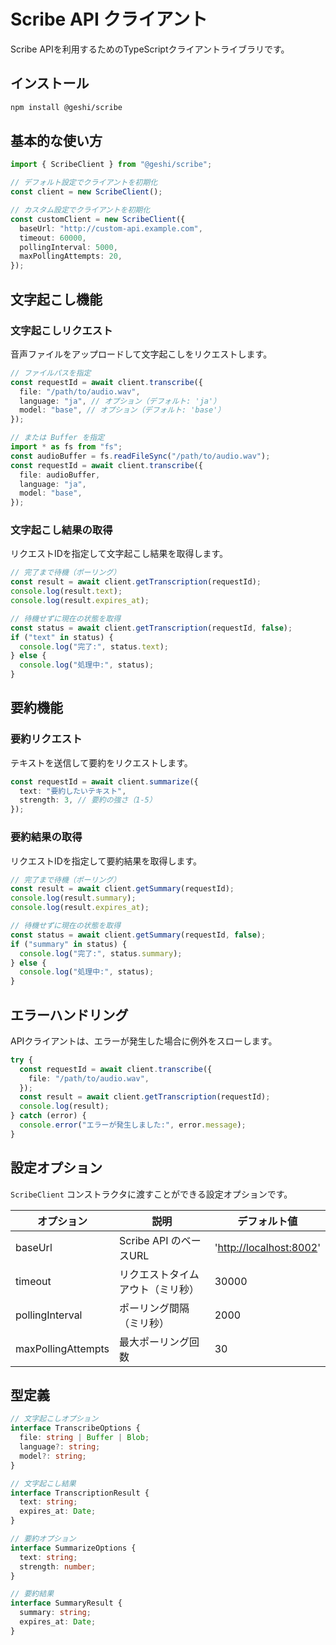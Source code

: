 # Scribe API クライアント

Scribe APIを利用するためのTypeScriptクライアントライブラリです。

## インストール

```bash
npm install @geshi/scribe
```

## 基本的な使い方

```typescript
import { ScribeClient } from "@geshi/scribe";

// デフォルト設定でクライアントを初期化
const client = new ScribeClient();

// カスタム設定でクライアントを初期化
const customClient = new ScribeClient({
  baseUrl: "http://custom-api.example.com",
  timeout: 60000,
  pollingInterval: 5000,
  maxPollingAttempts: 20,
});
```

## 文字起こし機能

### 文字起こしリクエスト

音声ファイルをアップロードして文字起こしをリクエストします。

```typescript
// ファイルパスを指定
const requestId = await client.transcribe({
  file: "/path/to/audio.wav",
  language: "ja", // オプション（デフォルト: 'ja'）
  model: "base", // オプション（デフォルト: 'base'）
});

// または Buffer を指定
import * as fs from "fs";
const audioBuffer = fs.readFileSync("/path/to/audio.wav");
const requestId = await client.transcribe({
  file: audioBuffer,
  language: "ja",
  model: "base",
});
```

### 文字起こし結果の取得

リクエストIDを指定して文字起こし結果を取得します。

```typescript
// 完了まで待機（ポーリング）
const result = await client.getTranscription(requestId);
console.log(result.text);
console.log(result.expires_at);

// 待機せずに現在の状態を取得
const status = await client.getTranscription(requestId, false);
if ("text" in status) {
  console.log("完了:", status.text);
} else {
  console.log("処理中:", status);
}
```

## 要約機能

### 要約リクエスト

テキストを送信して要約をリクエストします。

```typescript
const requestId = await client.summarize({
  text: "要約したいテキスト",
  strength: 3, // 要約の強さ（1-5）
});
```

### 要約結果の取得

リクエストIDを指定して要約結果を取得します。

```typescript
// 完了まで待機（ポーリング）
const result = await client.getSummary(requestId);
console.log(result.summary);
console.log(result.expires_at);

// 待機せずに現在の状態を取得
const status = await client.getSummary(requestId, false);
if ("summary" in status) {
  console.log("完了:", status.summary);
} else {
  console.log("処理中:", status);
}
```

## エラーハンドリング

APIクライアントは、エラーが発生した場合に例外をスローします。

```typescript
try {
  const requestId = await client.transcribe({
    file: "/path/to/audio.wav",
  });
  const result = await client.getTranscription(requestId);
  console.log(result);
} catch (error) {
  console.error("エラーが発生しました:", error.message);
}
```

## 設定オプション

`ScribeClient` コンストラクタに渡すことができる設定オプションです。

| オプション         | 説明                             | デフォルト値              |
| ------------------ | -------------------------------- | ------------------------- |
| baseUrl            | Scribe API のベースURL           | '<http://localhost:8002>' |
| timeout            | リクエストタイムアウト（ミリ秒） | 30000                     |
| pollingInterval    | ポーリング間隔（ミリ秒）         | 2000                      |
| maxPollingAttempts | 最大ポーリング回数               | 30                        |

## 型定義

```typescript
// 文字起こしオプション
interface TranscribeOptions {
  file: string | Buffer | Blob;
  language?: string;
  model?: string;
}

// 文字起こし結果
interface TranscriptionResult {
  text: string;
  expires_at: Date;
}

// 要約オプション
interface SummarizeOptions {
  text: string;
  strength: number;
}

// 要約結果
interface SummaryResult {
  summary: string;
  expires_at: Date;
}
```
